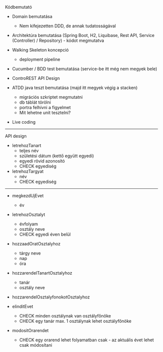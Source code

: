 
Kódbemutató

- Domain bemutatása
  - Nem kifejezetten DDD, de annak tudatosságával
- Architektúra bemutatása (Spring Boot, H2, Liquibase, Rest API, Service (Controller) / Repository) - kódot megmutatva
- Walking Skeleton koncepció
  - deployment pipeline
- Cucumber / BDD test bemutatása (service-be itt még nem megyek bele)
- ControREST API Design

- ATDD java teszt bemutatása (majd itt megyek végig a stacken)
  - migrációs szkriptet megmutatni
  - db táblát törölni
  - portra felhívni a figyelmet
  - Mit lehetne unit tesztelni?
- Live coding

----

API design

- letrehozTanart
  - teljes név
  - születési dátum (kettő együtt egyedi)
  - egyedi rövid azonosító 
  - CHECK egyediség
- letrehozTargyat
  - név
  - CHECK egyediség

------------------------------------

- megkezdUjEvet
  - év
- letrehozOsztalyt
  - évfolyam
  - osztály neve
  - CHECK egyedi éven belül
- hozzaadOratOsztalyhoz
  - tárgy neve
  - nap
  - óra
- hozzarendelTanartOsztalyhoz
  - tanár 
  - osztály neve
- hozzarendelOsztalyfonokotOsztalyhoz
- elinditEvet
  - CHECK minden osztálynak van osztályfőnöke
  - CHECK egy tanár max. 1 osztálynak lehet osztályfőnöke

- modositOrarendet
  - CHECK egy orarend lehet folyamatban csak - az aktuális évet lehet csak módosítani